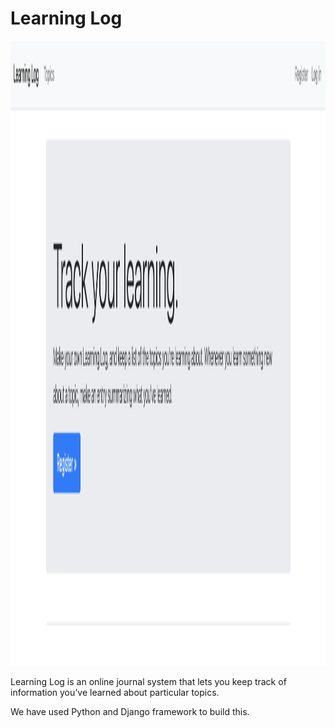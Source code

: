 <h1>Learning Log</h1>
<img src="/images/Learning Log Homepage.png" width="1500" height="1000">
<p>Learning Log is an online journal system that lets you keep track of information you’ve learned about particular topics.</p>
<p>We have used Python and Django framework to build this.</p>
